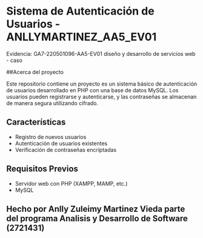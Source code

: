 # Sistema de Autenticación de Usuarios - ANLLYMARTINEZ_AA5_EV01
Evidencia: GA7-220501096-AA5-EV01 diseño y desarrollo de servicios web - caso

##Acerca del proyecto

Este repositorio contiene un proyecto es un sistema básico de autenticación de usuarios desarrollado en PHP con una base de datos MySQL. Los usuarios pueden registrarse y autenticarse, y las contraseñas se almacenan de manera segura utilizando cifrado.

## Características

- Registro de nuevos usuarios
- Autenticación de usuarios existentes
- Verificación de contraseñas encriptadas

## Requisitos Previos

- Servidor web con PHP (XAMPP, MAMP, etc.)
- MySQL

## Hecho por Anlly Zuleimy Martinez Vieda parte del programa Analisis y Desarrollo de Software (2721431)
